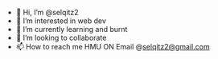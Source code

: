 - 👋 Hi, I’m @selqitz2
- 👀 I’m interested in web dev
- 🌱 I’m currently learning and burnt
- 💞️ I’m looking to collaborate
- 📫 How to reach me HMU ON Email @selqitz2@gmail.com


<!---
selqitz2/selqitz2 is a ✨ special ✨ repository because its `README.md` (this file) appears on your GitHub profile.
You can click the Preview link to take a look at your changes.
--->

